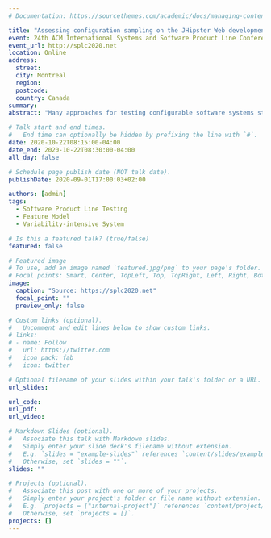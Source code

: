```yaml
---
# Documentation: https://sourcethemes.com/academic/docs/managing-content/

title: "Assessing configuration sampling on the JHipster Web development stack (journal first)"
event: 24th ACM International Systems and Software Product Line Conference (SPLC 2020)
event_url: http://splc2020.net
location: Online
address:
  street:
  city: Montreal
  region:
  postcode:
  country: Canada
summary:
abstract: "Many approaches for testing configurable software systems start from the same assumption: it is impossible to test all configurations. This motivated the definition of variability-aware abstractions and sampling techniques to cope with large configuration spaces. Yet, there is no theoretical barrier that prevents the exhaustive testing of all configurations by simply enumerating them if the effort required to do so remains acceptable. Not only this: we believe there is a lot to be learned by systematically and exhaustively testing a configurable system. In this case study, we report on the first ever endeavour to test all possible configurations of the industry-strength, open source configurable software system JHipster, a popular code generator for web applications. We built a testing scaffold for the 26,000+ configurations of JHipster using a cluster of 80 machines during 4 nights for a total of 4,376 hours (182 days) CPU time. We find that 35.70% configurations fail and we identify the feature interactions that cause the errors. We show that sampling strategies (like dissimilarity and 2-wise): (1) are more effective to find faults than the 12 default configurations used in the JHipster continuous integration; (2) can be too costly and exceed the available testing budget. We cross this quantitative analysis with the qualitative assessment of JHipster’s lead developers. The paper is openly available at https://doi.org/10.1007/s10664-018-9635-4."

# Talk start and end times.
#   End time can optionally be hidden by prefixing the line with `#`.
date: 2020-10-22T08:15:00-04:00
date_end: 2020-10-22T08:30:00-04:00
all_day: false

# Schedule page publish date (NOT talk date).
publishDate: 2020-09-01T17:00:03+02:00

authors: [admin]
tags:
  - Software Product Line Testing
  - Feature Model
  - Variability-intensive System

# Is this a featured talk? (true/false)
featured: false

# Featured image
# To use, add an image named `featured.jpg/png` to your page's folder.
# Focal points: Smart, Center, TopLeft, Top, TopRight, Left, Right, BottomLeft, Bottom, BottomRight.
image:
  caption: "Source: https://splc2020.net"
  focal_point: ""
  preview_only: false

# Custom links (optional).
#   Uncomment and edit lines below to show custom links.
# links:
# - name: Follow
#   url: https://twitter.com
#   icon_pack: fab
#   icon: twitter

# Optional filename of your slides within your talk's folder or a URL.
url_slides:

url_code:
url_pdf:
url_video:

# Markdown Slides (optional).
#   Associate this talk with Markdown slides.
#   Simply enter your slide deck's filename without extension.
#   E.g. `slides = "example-slides"` references `content/slides/example-slides.md`.
#   Otherwise, set `slides = ""`.
slides: ""

# Projects (optional).
#   Associate this post with one or more of your projects.
#   Simply enter your project's folder or file name without extension.
#   E.g. `projects = ["internal-project"]` references `content/project/deep-learning/index.md`.
#   Otherwise, set `projects = []`.
projects: []
---
```

